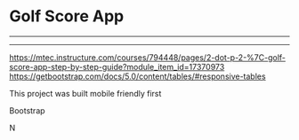 # Golf Score App

---

---

<!-- How it was built -->

https://mtec.instructure.com/courses/794448/pages/2-dot-p-2-%7C-golf-score-app-step-by-step-guide?module_item_id=17370973
https://getbootstrap.com/docs/5.0/content/tables/#responsive-tables

This project was built mobile friendly first

<!-- What does the project do -->
<!-- What does it entail (tech) -->

Bootstrap

<!-- HOw to install and run project -->
<!-- How to contribute to project  -->
N